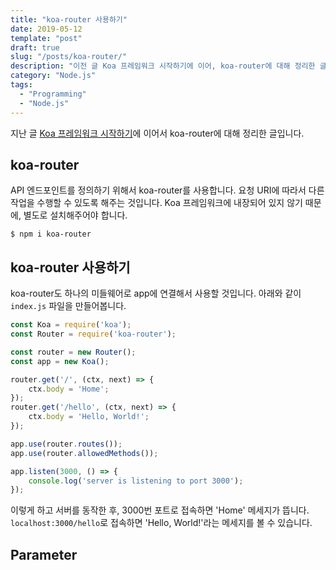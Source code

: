 ```yaml
---
title: "koa-router 사용하기"
date: 2019-05-12
template: "post"
draft: true
slug: "/posts/koa-router/"
description: "이전 글 Koa 프레임워크 시작하기에 이어, koa-router에 대해 정리한 글입니다."
category: "Node.js"
tags:
  - "Programming"
  - "Node.js"
---
```


지난 글 [Koa 프레임워크 시작하기](https://devsoyoung.github.io/node.js/2019/05/11/koa-api-tutorial.html)에 이어서 koa-router에 대해 정리한 글입니다.

## koa-router

API 엔드포인트를 정의하기 위해서 koa-router를 사용합니다. 요청 URI에 따라서 다른 작업을 수행할 수 있도록 해주는 것입니다. Koa 프레임워크에 내장되어 있지 않기 때문에, 별도로 설치해주어야 합니다.

    $ npm i koa-router
    
## koa-router 사용하기

koa-router도 하나의 미들웨어로 app에 연결해서 사용할 것입니다. 아래와 같이 `index.js` 파일을 만들어봅니다.

```js
const Koa = require('koa');
const Router = require('koa-router');

const router = new Router();
const app = new Koa();

router.get('/', (ctx, next) => {
    ctx.body = 'Home';
});
router.get('/hello', (ctx, next) => {
    ctx.body = 'Hello, World!';
});

app.use(router.routes());
app.use(router.allowedMethods());

app.listen(3000, () => {
    console.log('server is listening to port 3000');
});
```

이렇게 하고 서버를 동작한 후, 3000번 포트로 접속하면 'Home' 메세지가 뜹니다. `localhost:3000/hello`로 접속하면 'Hello, World!'라는 메세지를 볼 수 있습니다.

## Parameter
